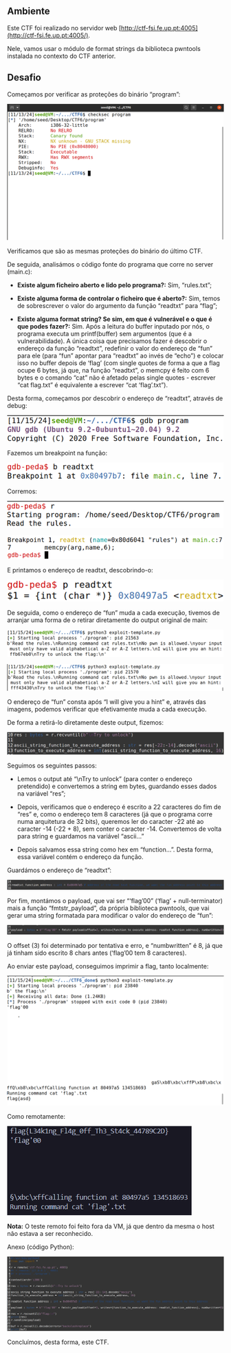 ## Ambiente

Este CTF foi realizado no servidor web [http://ctf-fsi.fe.up.pt:4005](http://ctf-fsi.fe.up.pt:4005/).  

Nele, vamos usar o módulo de format strings da biblioteca pwntools instalada no contexto do CTF anterior.

## Desafio

Começamos por verificar as proteções do binário “program”:

![image6](images_CTF6.md/image6.png)

Verificamos que são as mesmas proteções do binário do último CTF.

De seguida, analisámos o código fonte do programa que corre no server (main.c):

* **Existe algum ficheiro aberto e lido pelo programa?:** Sim, “rules.txt”;

* **Existe alguma forma de controlar o ficheiro que é aberto?:** Sim, temos de sobrescrever o valor do argumento da função “readtxt” para “flag”;

* **Existe alguma format string? Se sim, em que é vulnerável e o que é que podes fazer?:** Sim. Após a leitura do buffer inputado por nós, o programa executa um printf(buffer) sem argumentos (que é a vulnerabilidade). A única coisa que precisamos fazer é descobrir o endereço da função “readtxt”, redefinir o valor do endereço de “fun” para ele (para “fun” apontar para “readtxt” ao invés de “echo”) e colocar isso no buffer depois de ‘flag’ (com single quotes de forma a que a flag ocupe 6 bytes, já que, na função “readtxt”, o memcpy é feito com 6 bytes e o comando “cat” não é afetado pelas single quotes \- escrever “cat flag.txt” é equivalente a escrever “cat ‘flag’.txt”).

Desta forma, começamos por descobrir o endereço de “readtxt”, através de debug:  

![image12](images_CTF6.md/image12.png)

Fazemos um breakpoint na função:  

![image2](images_CTF6.md/image2.png)

Corremos:  

![image4](images_CTF6.md/image4.png)

![image5](images_CTF6.md/image5.png)

E printamos o endereço de readtxt, descobrindo-o:  

![image1](images_CTF6.md/image1.png)

De seguida, como o endereço de “fun” muda a cada execução, tivemos de arranjar uma forma de o retirar diretamente do output original de main:  

![image11](images_CTF6.md/image11.png)

![image10](images_CTF6.md/image10.png)

O endereço de “fun” consta após “I will give you a hint” e, através das imagens, podemos verificar que efetivamente muda a cada execução.

De forma a retirá-lo diretamente deste output, fizemos:  

![image8](images_CTF6.md/image8.png)

Seguimos os seguintes passos:

* Lemos o output até “\\nTry to unlock” (para conter o endereço pretendido) e convertemos a string em bytes, guardando esses dados na variável “res”;

* Depois, verificamos que o endereço é escrito a 22 caracteres do fim de “res” e, como o endereço tem 8 caracteres (já que o programa corre numa arquitetura de 32 bits), queremos ler do caracter \-22 até ao caracter \-14 (-22 \+ 8), sem conter o caracter \-14. Convertemos de volta para string e guardamos na variável “ascii…”

* Depois salvamos essa string como hex em “function…”. Desta forma, essa variável contém o endereço da função.

Guardámos o endereço de “readtxt”:  

![image9](images_CTF6.md/image9.png)

Por fim, montámos o payload, que vai ser “‘flag’00” (‘flag’ \+ null-terminator) mais a função “fmtstr\_payload”, da própria biblioteca pwntools, que vai gerar uma string formatada para modificar o valor do endereço de “fun”:  

![image13](images_CTF6.md/image13.png)

O offset (3) foi determinado por tentativa e erro, e “numbwritten” é 8, já que já tinham sido escrito 8 chars antes (‘flag’00 tem 8 caracteres).

Ao enviar este payload, conseguimos imprimir a flag, tanto localmente:  

![image3](images_CTF6.md/image3.png)

Como remotamente:  

![image14](images_CTF6.md/image14.png)

**Nota:** O teste remoto foi feito fora da VM, já que dentro da mesma o host não estava a ser reconhecido. 

Anexo (código Python):  

![image7](images_CTF6.md/image7.png)

Concluímos, desta forma, este CTF.
